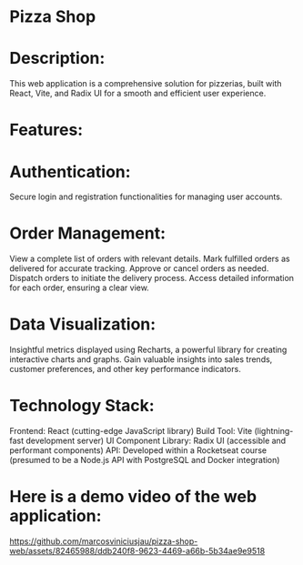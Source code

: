 # Pizza Shop

# Description:
This web application is a comprehensive solution for pizzerias, built with React, Vite, and Radix UI for a smooth and efficient user experience.

# Features:
# Authentication:
Secure login and registration functionalities for managing user accounts.

# Order Management:
View a complete list of orders with relevant details.
Mark fulfilled orders as delivered for accurate tracking.
Approve or cancel orders as needed.
Dispatch orders to initiate the delivery process.
Access detailed information for each order, ensuring a clear view.

# Data Visualization: 
Insightful metrics displayed using Recharts, a powerful library for creating interactive charts and graphs. Gain valuable insights into sales trends, customer preferences, and other key performance indicators.

# Technology Stack:
Frontend: React (cutting-edge JavaScript library)
Build Tool: Vite (lightning-fast development server)
UI Component Library: Radix UI (accessible and performant components)
API: Developed within a Rocketseat course (presumed to be a Node.js API with PostgreSQL and Docker integration)

# Here is a demo video of the web application:

https://github.com/marcosviniciusjau/pizza-shop-web/assets/82465988/ddb240f8-9623-4469-a66b-5b34ae9e9518


